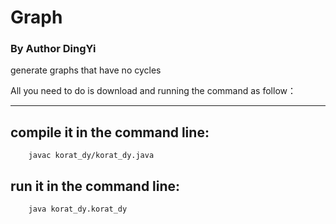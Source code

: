 <h1>Graph</h1> 
<h3>By Author DingYi</h3>

generate graphs that have no cycles

All you need to do is download and running the command as follow：

----------------------------------------

<h2>compile it in the command line:</h2>

		javac korat_dy/korat_dy.java
		

<h2>run it in the command line:</h2>

		java korat_dy.korat_dy




